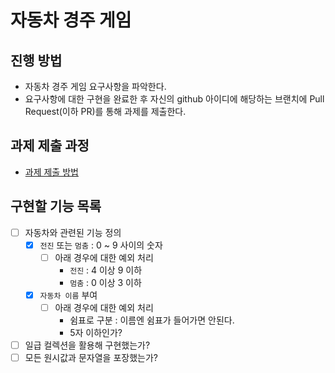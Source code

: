# 자동차 경주 게임
## 진행 방법
* 자동차 경주 게임 요구사항을 파악한다.
* 요구사항에 대한 구현을 완료한 후 자신의 github 아이디에 해당하는 브랜치에 Pull Request(이하 PR)를 통해 과제를 제출한다.

## 과제 제출 과정
* [과제 제출 방법](https://github.com/next-step/nextstep-docs/tree/master/precourse)

## 구현할 기능 목록
- [ ] 자동차와 관련된 기능 정의
  - [x] `전진` 또는 `멈춤` : 0 ~ 9 사이의 숫자
    - [ ] 아래 경우에 대한 예외 처리
      - `전진` : 4 이상 9 이하
      - `멈춤` : 0 이상 3 이하
  - [x] `자동차 이름` 부여
    - [ ] 아래 경우에 대한 예외 처리
      - 쉼표로 구분 : 이름엔 쉼표가 들어가면 안된다.
      - 5자 이하인가?
- [ ] 일급 컬렉션을 활용해 구현했는가?
- [ ] 모든 원시값과 문자열을 포장했는가?